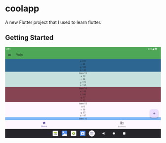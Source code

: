 # coolapp

A new Flutter project that I used to learn flutter.

## Getting Started

![Screenshot](flutter_01.png)
